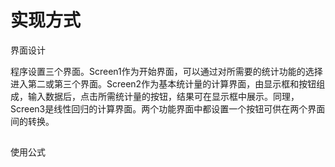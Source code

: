 # 实现方式

界面设计
   
程序设置三个界面。Screen1作为开始界面，可以通过对所需要的统计功能的选择进入第二或第三个界面。Screen2作为基本统计量的计算界面，由显示框和按钮组成，输入数据后，点击所需统计量的按钮，结果可在显示框中展示。同理，Screen3是线性回归的计算界面。两个功能界面中都设置一个按钮可供在两个界面间的转换。



## 

使用公式












